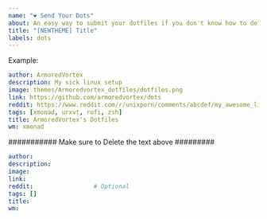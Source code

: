 ```yaml
---
name: "❤ Send Your Dots"
about: An easy way to submit your dotfiles if you don't know how to do it via pull request.
title: "[NEWTHEME] Title"
labels: dots
---
```


Example:
```yaml
author: ArmoredVortex
description: My sick linux setup
image: themes/Armoredvortex_dotfiles/dotfiles.png
link: https://github.com/armoredvortex/dots
reddit: https://www.reddit.com/r/unixporn/comments/abcdef/my_awesome_linux_setup
tags: [xmonad, urxvt, rofi, zsh]
title: ArmoredVortex's Dotfiles
wm: xmonad
```

########### Make sure to Delete the text above #########

```yaml
author: 
description: 
image: 
link: 
reddit:                 # Optional
tags: []
title: 
wm: 
```
